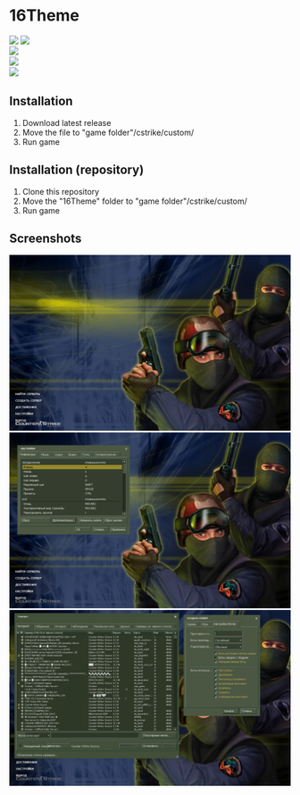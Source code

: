 # 16Theme
![](https://img.shields.io/badge/latest-1.2-informational)
![](https://img.shields.io/badge/stable-1.1-informational)
<br>
![](https://img.shields.io/badge/game-CS:S-informational)
<br>
![](https://img.shields.io/badge/development-active-success)
<br>
![](https://img.shields.io/badge/legacy-1.0-critical)

## Installation
1. Download latest release
2. Move the file to "game folder"/cstrike/custom/
3. Run game

## Installation (repository)
1. Clone this repository
2. Move the "16Theme" folder to "game folder"/cstrike/custom/
3. Run game

## Screenshots
![Screenshot 1](/scr1.png "Main menu")
![Screenshot 2](/scr2.png "Settings")
![Screenshot 3](/scr3.png "Server browser")
